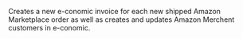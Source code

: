Creates a new e-conomic invoice for each new shipped Amazon Marketplace order as well as creates and updates Amazon Merchent customers in e-conomic. 